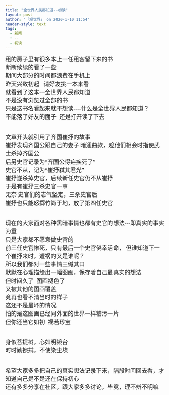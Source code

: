 ```yaml
---
title: "全世界人民都知道--初读"
layout: post
author: "「观世界」 on 2020-1-10 11:54"
header-style: text
tags:
  - 新闻
  - --
  - 初读
---
```


<head></head>
<body>
 <font face="微软雅黑"><font size="4">租的房子里有很多本上一任租客留下来的书 </font></font>
 <br> 
 <font face="微软雅黑"><font size="4">断断续续的看了一些</font></font>
 <br> 
 <font face="微软雅黑"><font size="4">期间大部分的时间都浪费在手机上</font></font>
 <br> 
 <font face="微软雅黑"><font size="4">昨天兴致初起&nbsp; &nbsp;请好友挑一本来看</font></font>
 <br> 
 <font face="微软雅黑"><font size="4">就看到了这本---全世界人民都知道</font></font>
 <br> 
 <font face="微软雅黑"><font size="4">不是没有浏览过全部的书&nbsp; &nbsp;</font></font>
 <br> 
 <font face="微软雅黑"><font size="4">只是这书名看起来就不想读----什么是全世界人民都知道？</font></font>
 <br> 
 <font face="微软雅黑"><font size="4">不能落了好友的面子&nbsp;&nbsp;还是打开读了下去</font></font>
 <br> 
 <font face="微软雅黑"><font size="4"><br> </font></font>
 <br> 
 <font face="微软雅黑"><font size="4">文章开头就引用了齐国崔抒的故事</font></font>
 <br> 
 <font face="微软雅黑"><font size="4">崔抒发现齐国公跟自己的妻子</font></font>
 <font face="微软雅黑"><font size="4">暗通曲款，趁他们相会时指使武士杀掉齐国公</font></font>
 <br> 
 <font face="微软雅黑"><font size="4">后另史官记录为“齐国公得疟疾死了”</font></font>
 <br> 
 <font face="微软雅黑"><font size="4">史官不从，记为“崔抒弑其君光” </font></font>
 <br> 
 <font face="微软雅黑"><font size="4">崔抒遂杀掉史官，后续新任史官仍不从崔抒</font></font>
 <br> 
 <font face="微软雅黑"><font size="4">于是有崔抒三杀史官一事</font></font>
 <br> 
 <font face="微软雅黑"><font size="4">无奈</font></font>
 <font face="微软雅黑"><font size="4">史官们的志气坚定，三杀史官后</font></font>
 <br> 
 <font face="微软雅黑"><font size="4">崔抒也只能怒掷竹简于地，放了第四任史官</font></font>
 <br> 
 <font face="微软雅黑"><font size="4"><br> </font></font>
 <br> 
 <font face="微软雅黑"><font size="4">现在的大家面对各种黑暗事情也都有史官的想法---即真实的事实为重</font></font>
 <br> 
 <font face="微软雅黑"><font size="4">只是大家都不愿意做史官的</font></font>
 <br> 
 <font face="微软雅黑"><font size="4">前三任史官惨死，只有最后一个史官侥幸活命，</font></font>
 <font face="微软雅黑"><font size="4">但谁知道下一个崔抒来时，遭祸的又是谁呢？</font></font>
 <br> 
 <font face="微软雅黑"><font size="4">所以我们都对一些事情三缄其口</font></font>
 <br> 
 <font face="微软雅黑"><font size="4">默默在心理描绘出一幅图画，保存着自己最真实的想法</font></font>
 <br> 
 <font face="微软雅黑"><font size="4">但时间久了&nbsp;&nbsp;图画褪色了 </font></font>
 <br> 
 <font face="微软雅黑"><font size="4">又被其他的图画覆盖</font></font>
 <br> 
 <font face="微软雅黑"><font size="4">竟再也看不清当时的样子</font></font>
 <br> 
 <font face="微软雅黑"><font size="4">这还不是最坏的情况&nbsp;&nbsp;</font></font>
 <br> 
 <font face="微软雅黑"><font size="4">怕的是这图画已经同外面的世界一样糟污一片</font></font>
 <br> 
 <font face="微软雅黑"><font size="4">但你还当它如初&nbsp;&nbsp;视若珍宝</font></font>
 <br> 
 <font face="微软雅黑"><font size="4"><br> </font></font>
 <br> 
 <font face="微软雅黑"><font size="4">身似菩提树，心如明镜台</font></font>
 <br> 
 <font face="微软雅黑"><font size="4">时时勤擦拭，不使染尘埃</font></font>
 <br> 
 <font face="微软雅黑"><font size="4"><br> </font></font>
 <br> 
 <font face="微软雅黑"><font size="4">希望大家多多把自己的真实想法记录下来，隔段时间回去看，才知道自己是不是还在保持初心</font></font>
 <br> 
 <font face="微软雅黑"><font size="4">还有多多分享在社区，跟大家多多讨论，毕竟，理不辨不明嘛</font></font>
 <br>
</body>


